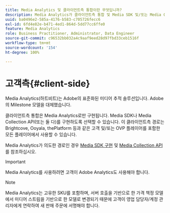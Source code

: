 ```yaml
---
title: Media Analytics 및 클라이언트측 통합이란 무엇입니까?
description: Media Analytics가 클라이언트측 통합 및 Media SDK 및/또는 Media Collection API와 작동하는 방식을 알아봅니다.
uuid: ba0496e2-585a-4176-b583-c705726fecc6
exl-id: 6fd4e82e-b471-4ed1-864d-5dd77cc6ffe0
feature: Media Analytics
role: Business Practitioner, Administrator, Data Engineer
source-git-commit: c96532bb032a4c9aaf9eed28d97fbd33ceb1516f
workflow-type: tm+mt
source-wordcount: '154'
ht-degree: 100%

---
```


# 고객측{#client-side}

Media Analytics(하트비트)는 Adobe의 표준화된 미디어 추적 솔루션입니다. Adobe의 Milestone 모델을 대체했습니다.

클라이언트측 통합은 Media Analytics로만 구현됩니다. Media SDK나 Media Collection API(또는 둘 다)를 구현하도록 선택할 수 있습니다. 이 클라이언트측 경로는 Brightcove, Ooyala, thePlatform 등과 같은 고객 및/또는 OVP 플레이어를 포함한 모든 플레이어에서 사용할 수 있습니다.

Media Analytics가 의도한 경로인 경우 [Media SDK 구현](/help/sdk-implement/setup/setup-overview.md) 및 [Media Collection API](/help/media-collection-api/mc-api-overview.md)를 참조하십시오.

>[!IMPORTANT]
>
>Media Analytics를 사용하려면 고객이 Adobe Analytics도 사용해야 합니다.

>[!NOTE]
>
>Media Analytics는 고유한 SKU를 포함하며, 서버 호출을 기반으로 한 가격 책정 모델에서 미디어 스트림을 기반으로 한 모델로 변경되기 때문에 고객이 영업 담당자/계정 관리자에게 연락하여 새 판매 주문에 서명해야 합니다.
